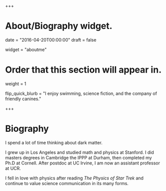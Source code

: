 +++
# About/Biography widget.

date = "2016-04-20T00:00:00"
draft = false

widget = "aboutme"

# Order that this section will appear in.
weight = 1

flip_quick_blurb = "I enjoy swimming, science fiction, and the company of friendly canines."


+++

<!-- # Biography -->

# Biography

I spend a lot of time thinking about dark matter.

I grew up in Los Angeles and studied math and physics at Stanford. I did masters degrees in Cambridge the IPPP at Durham, then completed my Ph.D at Cornell. After postdoc at UC Irvine, I am now an assistant professor at UCR.

I fell in love with physics after reading *The Physics of Star Trek* and continue to value science communication in its many forms.


<!-- I grew up in Los Angeles and enjoy swimming, science fiction, and hope to one day have a golden retriever. -->

<!-- Experiment with an image:
![This is an image](/img/boards.jpg) -->

